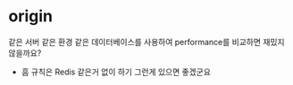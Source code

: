 # origin
같은 서버 같은 환경 같은 데이터베이스를 사용하여 performance를 비교하면 재밌지 않을까요?

- 흠 규칙은 Redis 같은거 없이 하기 그런게 있으면 좋겠군요
